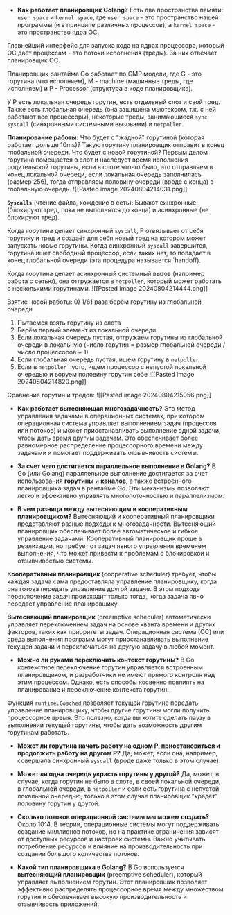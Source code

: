 - **Как работает планировщик Golang?**
Есть два пространства памяти: `user space` и `kernel space`, где `user space` - это пространство нашей программы (и в принципе различных процессов), а `kernel space` - это пространство ядра ОС.

Главнейший интерфейс для запуска кода на ядрах процессора, который ОС даёт процессам - это потоки исполнения (треды). За них отвечает планировщик ОС.

Планировщик рантайма Go работает по GMP модели, где G - это горутина (что исполняем), M - machine (машинные треды, где исполняем) и P - Processor (структура в коде планировщика).

У P есть локальная очередь горутин, есть отдельный слот и свой тред. Также есть глобальная очередь (она защищена мьютексом, т.к. с ней работают все процессоры), некоторые треды, занимающиеся `sync syscall` (синхронными системными вызовами) и `netpoller`.

**Планирование работы:**
Что будет с "жадной" горутиной (которая работает дольше 10ms)? Такую горутину планировщик отправит в конец глобальной очереди.
Что будет с новой горутиной? Первым делом горутина помещается в слот и наследует время исполнения родительской горутины, если в слоте что-то было, это отправляем в конец локальной очереди, если локальная очередь заполнилась (размер 256), тогда отправляем половину очереди (вроде с конца) в глобальную очередь.
![[Pasted image 20240804214031.png]]

**`Syscalls`** (чтение файла, хождение в сеть):
Бывают синхронные (блокируют тред, пока не выполнятся до конца) и асинхронные (не блокируют тред).

Когда горутина делает синхронный `syscall`, P отвязывает от себя горутину и тред и создаёт для себя новый тред на котором может запускать новые горутины. Когда синхронный `syscall` завершится, горутина ищет свободный процессор, если таких нет, то попадает в конец глобальной очереди (эта процедура называется `handoff).

Когда горутина делает асинхронный системный вызов (например работа с сетью), она отгружается в `netpoller`, который может работать с несколькими горутинами.
![[Pasted image 20240804214444.png]]

Взятие новой работы:
0) 1/61 раза берём горутину из глобальной очереди
1) Пытаемся взять горутину из слота
2) Берём первый элемент из локальной очереди
3) Если локальная очередь пустая, отгружаем горутины из глобальной очереди в локальную (число горутин = размер глобальной очереди / число процессоров + 1)
4) Если глобальная очередь пустая, ищем горутину в `netpoller`
5) Если в `netpoller` пусто, ищем процессор с непустой локальной очередью и воруем половину горутин себе
![[Pasted image 20240804214820.png]]

Сравнение горутин и тредов:
![[Pasted image 20240804215056.png]]
- **Как работает вытесняющая многозадачность?**
Это метод управления задачами в операционных системах, при котором операционная система управляет выполнением задач (процессов или потоков) и может приостанавливать выполнение одной задачи, чтобы дать время другим задачам. Это обеспечивает более равномерное распределение процессорного времени между задачами и помогает поддерживать отзывчивость системы.

- **За счет чего достигается параллельное выполнение в Golang?** 
В Go (или Golang) параллельное выполнение достигается за счет использования **горутины** и **каналов**, а также встроенного планировщика задач в рантайме Go. Эти механизмы позволяют легко и эффективно управлять многопоточностью и параллелизмом.

- **В чем разница между вытесняющим и кооперативным планировщиком?** 
Вытесняющий и кооперативный планировщики представляют разные подходы к многозадачности. Вытесняющий планировщик обеспечивает более автоматическое и гибкое управление задачами. Кооперативный планировщик проще в реализации, но требует от задач явного управления временем выполнения, что может привести к проблемам с блокировкой и отзывчивостью системы.

**Кооперативный планировщик** (cooperative scheduler) требует, чтобы каждая задача сама предоставляла управление планировщику, когда она готова передать управление другой задаче. В этом подходе переключение задач происходит только тогда, когда задача явно передает управление планировщику.

**Вытесняющий планировщик** (preemptive scheduler) автоматически управляет переключением задач на основе кванта времени и других факторов, таких как приоритеты задач. Операционная система (ОС) или среда выполнения программ могут приостанавливать выполнение текущей задачи и переключаться на другую задачу в любой момент.

- **Можно ли руками переключить контекст горутины?**
В Go контекстное переключение горутин управляется встроенным планировщиком, и разработчики не имеют прямого контроля над этим процессом. Однако, есть способы косвенно повлиять на планирование и переключение контекста горутин.

Функция `runtime.Gosched` позволяет текущей горутине передать управление планировщику, чтобы другие горутины могли получить процессорное время. Это полезно, когда вы хотите сделать паузу в выполнении текущей горутины, чтобы дать возможность другим горутинам работать.

- **Может ли горутина начать работу на одном P, приостановиться и продолжить работу на другом P?**
Да, может, если она, например, совершала синхронный `syscall` (вроде даже только в этом случае).

- **Может ли одна очередь украсть горутины у другой?**
Да, может, в случае, когда горутин не было в слоте, в своей локальной очереди, в глобальной очереди, в `netpoller` и если есть горутина с непустой локальной очередью, только в этом случае планировщик "крадёт" половину горутин у другой.

- **Сколько потоков операционной системы мы можем создать?**
Около 10^4. В теории, операционные системы могут поддерживать создание миллионов потоков, но на практике ограничения зависят от доступных ресурсов и настроек системы. Важно учитывать потребление ресурсов и влияние на производительность при создании большого количества потоков.

- **Какой тип планировщика в Golang?**
В Go используется **вытесняющий планировщик** (preemptive scheduler), который управляет выполнением горутин. Этот планировщик позволяет эффективно распределять процессорное время между множеством горутин и обеспечивает высокую производительность и отзывчивость приложений.